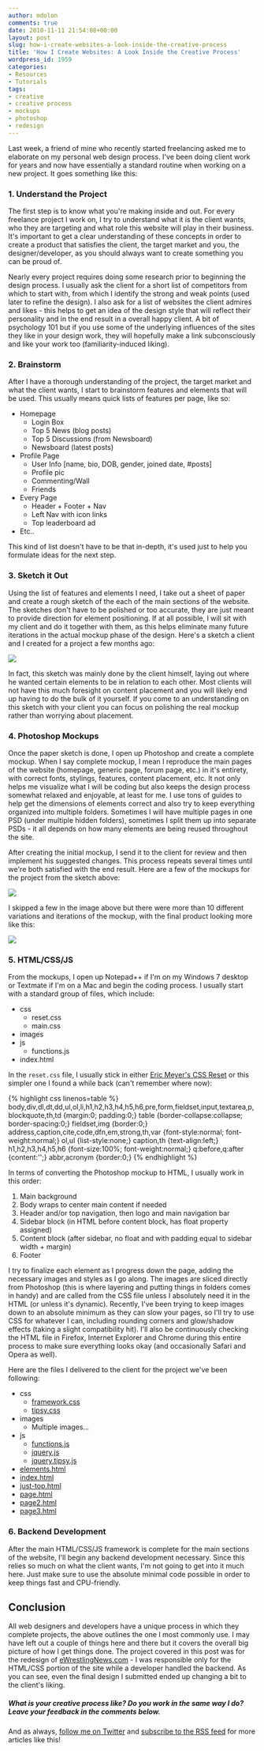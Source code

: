 ```yaml
---
author: mdolon
comments: true
date: 2010-11-11 21:54:08+00:00
layout: post
slug: how-i-create-websites-a-look-inside-the-creative-process
title: 'How I Create Websites: A Look Inside the Creative Process'
wordpress_id: 1959
categories:
- Resources
- Tutorials
tags:
- creative
- creative process
- mockups
- photoshop
- redesign
---
```


Last week, a friend of mine who recently started freelancing asked me to elaborate on my personal web design process.  I've been doing client work for years and now have essentially a standard routine when working on a new project.  It goes something like this:

### 1. Understand the Project

The first step is to know what you're making inside and out.  For every freelance project I work on, I try to understand what it is the client wants, who they are targeting and what role this website will play in their business.  It's important to get a clear understanding of these concepts in order to create a product that satisfies the client, the target market and you, the designer/developer, as you should always want to create something you can be proud of.

Nearly every project requires doing some research prior to beginning the design process.  I usually ask the client for a short list of competitors from which to start with, from which I identify the strong and weak points (used later to refine the design).  I also ask for a list of websites the client admires and likes - this helps to get an idea of the design style that will reflect their personality and in the end result in a overall happy client.  A bit of psychology 101 but if you use some of the underlying influences of the sites they like in your design work, they will hopefully make a link subconsciously and like your work too (familiarity-induced liking).

### 2. Brainstorm

After I have a thorough understanding of the project, the target market and what the client wants, I start to brainstorm features and elements that will be used.  This usually means quick lists of features per page, like so:

  * Homepage
    * Login Box
    * Top 5 News (blog posts)
    * Top 5 Discussions (from Newsboard)
    * Newsboard (latest posts)
  * Profile Page
    * User Info [name, bio, DOB, gender, joined date, #posts]
    * Profile pic
    * Commenting/Wall
    * Friends
  * Every Page
    * Header + Footer + Nav
    * Left Nav with icon links
    * Top leaderboard ad
  * Etc..

This kind of list doesn't have to be that in-depth, it's used just to help you formulate ideas for the next step.

### 3. Sketch it Out

Using the list of features and elements I need, I take out a sheet of paper and create a rough sketch of the each of the main sections of the website.  The sketches don't have to be polished or too accurate, they are just meant to provide direction for element positioning.  If at all possible, I will sit with my client and do it together with them, as this helps eliminate many future iterations in the actual mockup phase of the design.  Here's a sketch a client and I created for a project a few months ago:

![](http://devgrow.s3.amazonaws.com/assets/images/sketch.jpg)

In fact, this sketch was mainly done by the client himself, laying out where he wanted certain elements to be in relation to each other.  Most clients will not have this much foresight on content placement and you will likely end up having to do the bulk of it yourself.  If you come to an understanding on this sketch with your client you can focus on polishing the real mockup rather than worrying about placement.

### 4. Photoshop Mockups

Once the paper sketch is done, I open up Photoshop and create a complete mockup.  When I say complete mockup, I mean I reproduce the main pages of the website (homepage, generic page, forum page, etc.) in it's entirety, with correct fonts, stylings, features, content placement, etc.  It not only helps me visualize what I will be coding but also keeps the design process somewhat relaxed and enjoyable, at least for me.  I use tons of guides to help get the dimensions of elements correct and also try to keep everything organized into multiple folders.  Sometimes I will have multiple pages in one PSD (under multiple hidden folders), sometimes I split them up into separate PSDs - it all depends on how many elements are being reused throughout the site.

After creating the initial mockup, I send it to the client for review and then implement his suggested changes.  This process repeats several times until we're both satisfied with the end result.  Here are a few of the mockups for the project from the sketch above:

![](http://devgrow.s3.amazonaws.com/assets/images/reiterate.jpg)

I skipped a few in the image above but there were more than 10 different variations and iterations of the mockup, with the final product looking more like this:

![](http://devgrow.s3.amazonaws.com/assets/images/final.jpg)

### 5. HTML/CSS/JS

From the mockups, I open up Notepad++ if I'm on my Windows 7 desktop or Textmate if I'm on a Mac and begin the coding process.  I usually start with a standard group of files, which include:

  * css
    * reset.css
    * main.css
  * images
  * js
    * functions.js
  * index.html

In the `reset.css` file, I usually stick in either [Eric Meyer's CSS Reset](http://meyerweb.com/eric/tools/css/reset/) or this simpler one I found a while back (can't remember where now):

{% highlight css linenos=table %}
body,div,dl,dt,dd,ul,ol,li,h1,h2,h3,h4,h5,h6,pre,form,fieldset,input,textarea,p,blockquote,th,td {margin:0; padding:0;}
table {border-collapse:collapse; border-spacing:0;}
fieldset,img {border:0;}
address,caption,cite,code,dfn,em,strong,th,var {font-style:normal; font-weight:normal;}
ol,ul {list-style:none;}
caption,th {text-align:left;}
h1,h2,h3,h4,h5,h6 {font-size:100%; font-weight:normal;}
q:before,q:after {content:'';}
abbr,acronym {border:0;}
{% endhighlight %}

In terms of converting the Photoshop mockup to HTML, I usually work in this order:

  1. Main background
  2. Body wraps to center main content if needed
  3. Header and/or top navigation, then logo and main navigation bar
  4. Sidebar block (in HTML before content block, has float property assigned)
  5. Content block (after sidebar, no float and with padding equal to sidebar width + margin)
  6. Footer

I try to finalize each element as I progress down the page, adding the necessary images and styles as I go along.  The images are sliced directly from Photoshop (this is where layering and putting things in folders comes in handy) and are called from the CSS file unless I absolutely need it in the HTML (or unless it's dynamic).  Recently, I've been trying to keep images down to an absolute minimum as they can slow your pages, so I'll try to use CSS for whatever I can, including rounding corners and glow/shadow effects (taking a slight compatibility hit).  I'll also be continuously checking the HTML file in Firefox, Internet Explorer and Chrome during this entire process to make sure everything looks okay (and occasionally Safari and Opera as well).

Here are the files I delivered to the client for the project we've been following:

  * css
    * [framework.css](http://demos.devgrow.com/ewrestlingnews/css/framework.css)
    * [tipsy.css](http://demos.devgrow.com/ewrestlingnews/tipsy.css)
  * images
    * Multiple images...
  * js
    * [functions.js](http://demos.devgrow.com/ewrestlingnews/js/functions.js)
    * [jquery.js](http://demos.devgrow.com/ewrestlingnews/js/jquery.js)
    * [jquery.tipsy.js](http://demos.devgrow.com/ewrestlingnews/js/jquery.tipsy.js)
  * [elements.html](http://demos.devgrow.com/ewrestlingnews/elements.html)
  * [index.html](http://demos.devgrow.com/ewrestlingnews/index.html)
  * [just-top.html](http://demos.devgrow.com/ewrestlingnews/just-top.html)
  * [page.html](http://demos.devgrow.com/ewrestlingnews/page.html)
  * [page2.html](http://demos.devgrow.com/ewrestlingnews/page2.html)
  * [page3.html](http://demos.devgrow.com/ewrestlingnews/page3.html)

### 6. Backend Development

After the main HTML/CSS/JS framework is complete for the main sections of the website, I'll begin any backend development necessary.  Since this relies so much on what the client wants, I'm not going to get into it much here.  Just make sure to use the absolute minimal code possible in order to keep things fast and CPU-friendly.

## Conclusion

All web designers and developers have a unique process in which they complete projects, the above outlines the one I most commonly use.  I may have left out a couple of things here and there but it covers the overall big picture of how I get things done.  The project covered in this post was for the redesign of [eWrestlingNews.com](http://ewrestlingnews.com/) - I was responsible only for the HTML/CSS portion of the site while a developer handled the backend.  As you can see, even the final design I submitted ended up changing a bit to the client's liking.

##### What is your creative process like?  Do you work in the same way I do?  Leave your feedback in the comments below.

And as always, [follow me on Twitter](http://twitter.com/ThinkDevGrow) and [subscribe to the RSS feed](http://feeds.feedburner.com/devgrow) for more articles like this!
